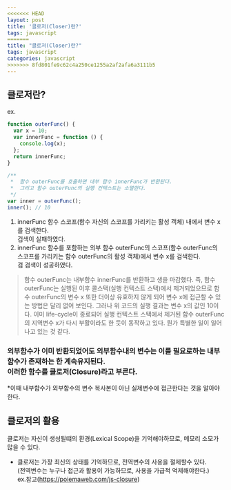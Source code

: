 ```yaml
---
<<<<<<< HEAD
layout: post
title: '클로저(Closer)란?'
tags: javascript
=======
title: "클로저(Closer)란?"
tags: javascript
categories: javascript
>>>>>>> 8fd801fe9c62c4a250ce1255a2af2afa6a3111b5
---
```


## 클로저란?

ex.

```javascript
function outerFunc() {
  var x = 10;
  var innerFunc = function () {
    console.log(x);
  };
  return innerFunc;
}

/**
 *  함수 outerFunc를 호출하면 내부 함수 innerFunc가 반환된다.
 *  그리고 함수 outerFunc의 실행 컨텍스트는 소멸한다.
 */
var inner = outerFunc();
inner(); // 10
```

1. innerFunc 함수 스코프(함수 자신의 스코프를 가리키는 활성 객체) 내에서 변수 x를 검색한다. <br/>검색이 실패하였다.
2. innerFunc 함수를 포함하는 외부 함수 outerFunc의 스코프(함수 outerFunc의 스코프를 가리키는 함수 outerFunc의 활성 객체)에서 변수 x를 검색한다.<br/>검 검색이 성공하였다.

> 함수 outerFunc는 내부함수 innerFunc를 반환하고 생을 마감했다. 즉, 함수 outerFunc는 실행된 이후 콜스택(실행 컨텍스트 스택)에서 제거되었으므로 함수 outerFunc의 변수 x 또한 더이상 유효하지 않게 되어 변수 x에 접근할 수 있는 방법은 달리 없어 보인다. 그러나 위 코드의 실행 결과는 변수 x의 값인 10이다. 이미 life-cycle이 종료되어 실행 컨텍스트 스택에서 제거된 함수 outerFunc의 지역변수 x가 다시 부활이라도 한 듯이 동작하고 있다. 뭔가 특별한 일이 일어나고 있는 것 같다.

### 외부함수가 이미 반환되었어도 외부함수내의 변수는 이를 필요로하는 내부함수가 존재하는 한 계속유지된다.<br/> 이러한 함수를 클로저(Closure)라고 부른다.

\*이때 내부함수가 외부함수의 변수 복사본이 아닌 실제변수에 접근한다는 것을 알아야한다.

## 클로저의 활용

클로저는 자신이 생성될떄의 환경(Lexical Scope)을 기억해야하므로, 메모리 소모가 많을 수 있다.

- 클로저는 가장 최신의 상태를 기억하므로, 전역변수의 사용을 절제할수 있다.<br/>(전역변수는 누구나 접근과 활용이 가능하므로, 사용을 가급적 억제해야한다.)<br/>
  ex.참고(https://poiemaweb.com/js-closure)
